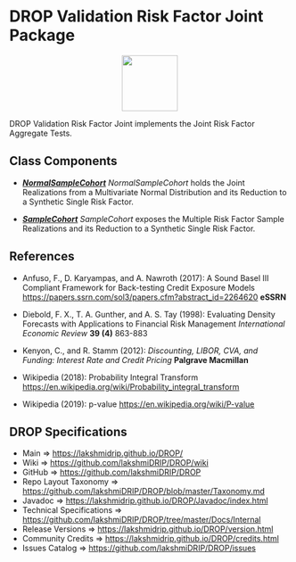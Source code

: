 # DROP Validation Risk Factor Joint Package

<p align="center"><img src="https://github.com/lakshmiDRIP/DROP/blob/master/DRIP_Logo.gif?raw=true" width="100"></p>

DROP Validation Risk Factor Joint implements the Joint Risk Factor Aggregate Tests.


## Class Components

 * [***NormalSampleCohort***](https://github.com/lakshmiDRIP/DROP/tree/master/src/main/java/org/drip/validation/riskfactorjoint/NormalSampleCohort.java)
 <i>NormalSampleCohort</i> holds the Joint Realizations from a Multivariate Normal Distribution and its Reduction to a Synthetic Single Risk Factor.

 * [***SampleCohort***](https://github.com/lakshmiDRIP/DROP/tree/master/src/main/java/org/drip/validation/riskfactorjoint/SampleCohort.java)
 <i>SampleCohort</i> exposes the Multiple Risk Factor Sample Realizations and its Reduction to a Synthetic Single Risk Factor.


## References

 * Anfuso, F., D. Karyampas, and A. Nawroth (2017): A Sound Basel III Compliant Framework for Back-testing Credit Exposure Models https://papers.ssrn.com/sol3/papers.cfm?abstract_id=2264620 <b>eSSRN</b>

 * Diebold, F. X., T. A. Gunther, and A. S. Tay (1998): Evaluating Density Forecasts with Applications to Financial Risk Management <i>International Economic Review</i> <b>39 (4)</b> 863-883

 * Kenyon, C., and R. Stamm (2012): <i>Discounting, LIBOR, CVA, and Funding: Interest Rate and Credit Pricing</i> <b>Palgrave Macmillan</b>

 * Wikipedia (2018): Probability Integral Transform https://en.wikipedia.org/wiki/Probability_integral_transform

 * Wikipedia (2019): p-value https://en.wikipedia.org/wiki/P-value


## DROP Specifications

 * Main                     => https://lakshmidrip.github.io/DROP/
 * Wiki                     => https://github.com/lakshmiDRIP/DROP/wiki
 * GitHub                   => https://github.com/lakshmiDRIP/DROP
 * Repo Layout Taxonomy     => https://github.com/lakshmiDRIP/DROP/blob/master/Taxonomy.md
 * Javadoc                  => https://lakshmidrip.github.io/DROP/Javadoc/index.html
 * Technical Specifications => https://github.com/lakshmiDRIP/DROP/tree/master/Docs/Internal
 * Release Versions         => https://lakshmidrip.github.io/DROP/version.html
 * Community Credits        => https://lakshmidrip.github.io/DROP/credits.html
 * Issues Catalog           => https://github.com/lakshmiDRIP/DROP/issues
